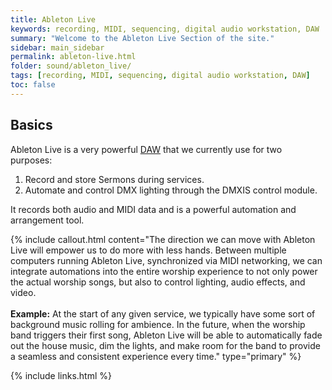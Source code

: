 ```yaml
---
title: Ableton Live
keywords: recording, MIDI, sequencing, digital audio workstation, DAW
summary: "Welcome to the Ableton Live Section of the site."
sidebar: main_sidebar
permalink: ableton-live.html
folder: sound/ableton_live/
tags: [recording, MIDI, sequencing, digital audio workstation, DAW]
toc: false
---
```


## Basics

Ableton Live is a very powerful <a href="#" data-toggle="tooltip" data-original-title="{{site.data.glossary.DAW}}">DAW</a> that we currently use for two purposes:

1. Record and store Sermons during services.
2. Automate and control DMX lighting through the DMXIS control module.

It records both audio and MIDI data and is a powerful automation and arrangement tool.

{% include callout.html content="The direction we can move with Ableton Live will empower us to do more with less hands.  Between multiple computers running Ableton Live, synchronized via MIDI networking, we can integrate automations into the entire worship experience to not only power the actual worship songs, but also to control lighting, audio effects, and video.  <br/><br/>**Example:** At the start of any given service, we typically have some sort of background music rolling for ambience.  In the future, when the worship band triggers their first song, Ableton Live will be able to automatically fade out the house music, dim the lights, and make room for the band to provide a seamless and consistent experience every time." type="primary" %}

{% include links.html %}
